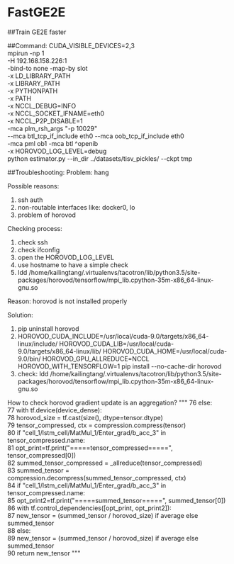 # FastGE2E
##Train GE2E faster

##Command:
CUDA_VISIBLE_DEVICES=2,3 \
mpirun -np 1 \
    -H 192.168.158.226:1 \
    -bind-to none -map-by slot \
    -x LD_LIBRARY_PATH \
    -x LIBRARY_PATH \
    -x PYTHONPATH \
    -x PATH \
    -x NCCL_DEBUG=INFO \
    -x NCCL_SOCKET_IFNAME=eth0 \
    -x NCCL_P2P_DISABLE=1 \
    -mca plm_rsh_args "-p 10029" \
    --mca btl_tcp_if_include eth0 --mca oob_tcp_if_include eth0 \
    -mca pml ob1 -mca btl ^openib \
    -x HOROVOD_LOG_LEVEL=debug \
python estimator.py --in_dir ../datasets/tisv_pickles/ --ckpt tmp

##Troubleshooting:
Problem: hang

Possible reasons:
1. ssh auth
2. non-routable interfaces like: docker0, lo
3. problem of horovod

Checking process:
1. check ssh
2. check ifconfig
3. open the HOROVOD_LOG_LEVEL
4. use <command> hostname to have a simple check
5. ldd /home/kailingtang/.virtualenvs/tacotron/lib/python3.5/site-packages/horovod/tensorflow/mpi_lib.cpython-35m-x86_64-linux-gnu.so

Reason:
horovod is not installed properly

Solution:
1. pip uninstall horovod
2. HOROVOD_CUDA_INCLUDE=/usr/local/cuda-9.0/targets/x86_64-linux/include/ HOROVOD_CUDA_LIB=/usr/local/cuda-9.0/targets/x86_64-linux/lib/ HOROVOD_CUDA_HOME=/usr/local/cuda-9.0/bin/ HOROVOD_GPU_ALLREDUCE=NCCL HOROVOD_WITH_TENSORFLOW=1 pip install --no-cache-dir horovod
3. check: ldd /home/kailingtang/.virtualenvs/tacotron/lib/python3.5/site-packages/horovod/tensorflow/mpi_lib.cpython-35m-x86_64-linux-gnu.so


How to check horovod gradient update is an aggregation?
"""
76     else:                                                                                                                  
77         with tf.device(device_dense):                                                                                      
78             horovod_size = tf.cast(size(), dtype=tensor.dtype)                                                             
79             tensor_compressed, ctx = compression.compress(tensor)                                                          
80             if "cell_1/lstm_cell/MatMul_1/Enter_grad/b_acc_3" in tensor_compressed.name:                                   
81                 opt_print=tf.print("=====tensor_compressed=====", tensor_compressed[0])                                    
82             summed_tensor_compressed = _allreduce(tensor_compressed)                                                       
83             summed_tensor = compression.decompress(summed_tensor_compressed, ctx)                                          
84             if "cell_1/lstm_cell/MatMul_1/Enter_grad/b_acc_3" in tensor_compressed.name:                                   
85                 opt_print2=tf.print("=====summed_tensor=====", summed_tensor[0])                                           
86                 with tf.control_dependencies([opt_print, opt_print2]):                                                     
87                     new_tensor = (summed_tensor / horovod_size) if average else summed_tensor                              
88             else:                                                                                                          
89                 new_tensor = (summed_tensor / horovod_size) if average else summed_tensor                                  
90         return new_tensor 
"""
